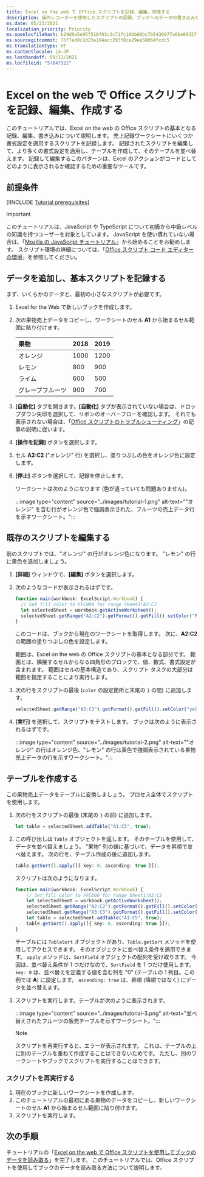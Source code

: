 ```yaml
---
title: Excel on the web で Office スクリプトを記録、編集、作成する
description: 操作レコーダーを使用したスクリプトの記録、ブックへのデータの書き込みなど、Office スクリプトの基本について説明したチュートリアル。
ms.date: 05/23/2021
localization_priority: Priority
ms.openlocfilehash: b29d9a5e95f510f63c2c71fc10bb68bc7b5430077a0be09327fc07675bb41f94
ms.sourcegitcommit: 75f7ed8c2d23a104acc293f8ce29ea580b4fcdc5
ms.translationtype: HT
ms.contentlocale: ja-JP
ms.lasthandoff: 08/11/2021
ms.locfileid: "57847322"
---
```

# <a name="record-edit-and-create-office-scripts-in-excel-on-the-web"></a>Excel on the web で Office スクリプトを記録、編集、作成する

このチュートリアルでは、Excel on the web の Office スクリプトの基本となる記録、編集、書き込みについて説明します。 売上記録ワークシートにいくつか書式設定を適用するスクリプトを記録します。 記録されたスクリプトを編集して、より多くの書式設定を適用し、テーブルを作成して、そのテーブルを並べ替えます。 記録して編集するこのパターンは、Excel のアクションがコードとしてどのように表示されるか確認するための重要なツールです。

## <a name="prerequisites"></a>前提条件

[!INCLUDE [Tutorial prerequisites](../includes/tutorial-prerequisites.md)]

> [!IMPORTANT]
> このチュートリアルは、JavaScript や TypeScript について初級から中級レベルの知識を持つユーザーを対象としています。 JavaScript を使い慣れていない場合は、「[Mozilla の JavaScript チュートリアル](https://developer.mozilla.org/docs/Web/JavaScript/Guide/Introduction)」から始めることをお勧めします。 スクリプト環境の詳細については、「[Office スクリプト コード エディターの環境](../overview/code-editor-environment.md)」を参照してください。

## <a name="add-data-and-record-a-basic-script"></a>データを追加し、基本スクリプトを記録する

まず、いくらかのデータと、最初の小さなスクリプトが必要です。

1. Excel for the Web で新しいブックを作成します。
2. 次の果物売上データをコピーし、ワークシートのセル **A1** から始まるセル範囲に貼り付けます。

    |果物 |2018 |2019 |
    |:---|:---|:---|
    |オレンジ |1000 |1200 |
    |レモン |800 |900 |
    |ライム |600 |500 |
    |グレープフルーツ |900 |700 |

3. **[自動化]** タブを開きます。**[自動化]** タブが表示されていない場合は、ドロップダウン矢印を選択して、リボンのオーバーフローを確認します。 それでも表示されない場合は、「[Office スクリプトのトラブルシューティング](../testing/troubleshooting.md#automate-tab-not-appearing-or-office-scripts-unavailable)」の記事の説明に従います。
4. **[操作を記録]** ボタンを選択します。
5. セル **A2:C2** ("オレンジ" 行) を選択し、塗りつぶしの色をオレンジ色に設定します。
6. **[停止]** ボタンを選択して、記録を停止します。

    ワークシートは次のようになります (色が違っていても問題ありません)。

    :::image type="content" source="../images/tutorial-1.png" alt-text="&quot;オレンジ&quot; を含む行がオレンジ色で強調表示された、フルーツの売上データ行を示すワークシート。":::

## <a name="edit-an-existing-script"></a>既存のスクリプトを編集する

前のスクリプトでは、"オレンジ" の行がオレンジ色になります。 "レモン" の行に黄色を追加しましょう。

1. **[詳細]** ウィンドウで、**[編集]** ボタンを選択します。
2. 次のようなコードが表示されるはずです。

    ```TypeScript
    function main(workbook: ExcelScript.Workbook) {
      // Set fill color to FFC000 for range Sheet1!A2:C2
      let selectedSheet = workbook.getActiveWorksheet();
      selectedSheet.getRange("A2:C2").getFormat().getFill().setColor("FFC000");
    }
    ```

    このコードは、ブックから現在のワークシートを取得します。 次に、**A2:C2** の範囲の塗りつぶしの色を設定します。

    範囲は、Excel on the web の Office スクリプトの基本となる部分です。 範囲とは、隣接するセルからなる四角形のブロックで、値、数式、書式設定が含まれます。 範囲はセルの基本構造であり、スクリプト タスクの大部分は範囲を指定することにより実行します。

3. 次の行をスクリプトの最後 (`color` の設定箇所と末尾の `}` の間) に追加します。

    ```TypeScript
    selectedSheet.getRange("A3:C3").getFormat().getFill().setColor("yellow");
    ```

4. **[実行]** を選択して、スクリプトをテストします。 ブックは次のように表示されるはずです。

    :::image type="content" source="../images/tutorial-2.png" alt-text="&quot;オレンジ&quot; の行はオレンジ色、&quot;レモン&quot; の行は黄色で強調表示されている果物売上データの行を示すワークシート。":::

## <a name="create-a-table"></a>テーブルを作成する

この果物売上データをテーブルに変換しましょう。 プロセス全体でスクリプトを使用します。

1. 次の行をスクリプトの最後 (末尾の `}` の前) に追加します。

    ```TypeScript
    let table = selectedSheet.addTable("A1:C5", true);
    ```

2. この呼び出しは `Table` オブジェクトを返します。 そのテーブルを使用して、データを並べ替えましょう。 "果物" 列の値に基づいて、データを昇順で並べ替えます。 次の行を、テーブル作成の後に追加します。

    ```TypeScript
    table.getSort().apply([{ key: 0, ascending: true }]);
    ```

    スクリプトは次のようになります。

    ```TypeScript
    function main(workbook: ExcelScript.Workbook) {
        // Set fill color to FFC000 for range Sheet1!A2:C2
        let selectedSheet = workbook.getActiveWorksheet();
        selectedSheet.getRange("A2:C2").getFormat().getFill().setColor("FFC000");
        selectedSheet.getRange("A3:C3").getFormat().getFill().setColor("yellow");
        let table = selectedSheet.addTable("A1:C5", true);
        table.getSort().apply([{ key: 0, ascending: true }]);
    }
    ```

    テーブルには `TableSort` オブジェクトがあり、`Table.getSort` メソッドを使用してアクセスできます。 そのオブジェクトに並べ替え条件を適用できます。 `apply` メソッドは、`SortField` オブジェクトの配列を受け取ります。 今回は、並べ替え条件が 1 つだけなので、`SortField` を 1 つだけ使用します。 `key: 0` は、並べ替えを定義する値を含む列を "0" (テーブルの 1 列目。この例では **A**) に設定します。 `ascending: true` は、昇順 (降順ではなく) にデータを並べ替えます。

3. スクリプトを実行します。テーブルが次のように表示されます。

    :::image type="content" source="../images/tutorial-3.png" alt-text="並べ替えされたフルーツの販売テーブルを示すワークシート。":::

    > [!NOTE]
    > スクリプトを再実行すると、エラーが表示されます。 これは、テーブルの上に別のテーブルを重ねて作成することはできないためです。 ただし、別のワークシートやブックでスクリプトを実行することはできます。

### <a name="re-run-the-script"></a>スクリプトを再実行する

1. 現在のブックに新しいワークシートを作成します。
2. このチュートリアルの最初にある果物のデータをコピーし、新しいワークシートのセル **A1** から始まるセル範囲に貼り付けます。
3. スクリプトを実行します。

## <a name="next-steps"></a>次の手順

チュートリアルの「[Excel on the web で Office スクリプトを使用してブックのデータを読み取る](excel-read-tutorial.md)」を完了します。 このチュートリアルでは、Office スクリプトを使用してブックのデータを読み取る方法について説明します。
